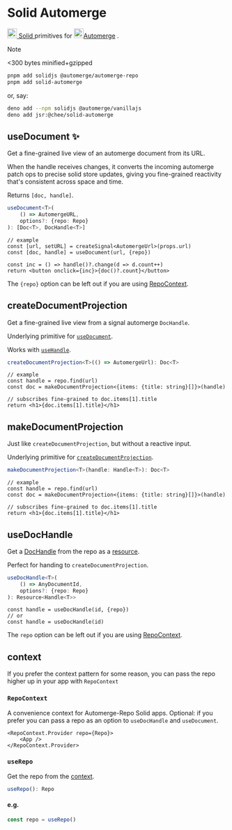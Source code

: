 # Solid Automerge

<a href="https://www.solidjs.com/"> <img alt="" src=.assets/solid.png width=22
height=22> Solid </a> primitives for <a
href="https://automerge.org/docs/repositories/"> <img alt=""
src=.assets/automerge.png width=22 height=22>Automerge</a> .

> [!note]
> <300 bytes minified+gzipped

```sh
pnpm add solidjs @automerge/automerge-repo
pnpm add solid-automerge
```

or, say:

```sh
deno add --npm solidjs @automerge/vanillajs
deno add jsr:@chee/solid-automerge
```

## useDocument ✨

Get a fine-grained live view of an automerge document from its URL.

When the handle receives changes, it converts the incoming automerge patch ops
to precise solid store updates, giving you fine-grained reactivity that's
consistent across space and time.

Returns `[doc, handle]`.

```ts
useDocument<T>(
    () => AutomergeURL,
    options?: {repo: Repo}
): [Doc<T>, DocHandle<T>]
```

```tsx
// example
const [url, setURL] = createSignal<AutomergeUrl>(props.url)
const [doc, handle] = useDocument(url, {repo})

const inc = () => handle()?.change(d => d.count++)
return <button onclick={inc}>{doc()?.count}</button>
```

The `{repo}` option can be left out if you are using [RepoContext](#repocontext).

## createDocumentProjection

Get a fine-grained live view from a signal automerge `DocHandle`.

Underlying primitive for [`useDocument`](#usedocument-).

Works with [`useHandle`](#usehandle).

```ts
createDocumentProjection<T>(() => AutomergeUrl): Doc<T>
```

```tsx
// example
const handle = repo.find(url)
const doc = makeDocumentProjection<{items: {title: string}[]}>(handle)

// subscribes fine-grained to doc.items[1].title
return <h1>{doc.items[1].title}</h1>
```

## makeDocumentProjection

Just like `createDocumentProjection`, but without a reactive input.

Underlying primitive for [`createDocumentProjection`](#createDocumentProjection).

```ts
makeDocumentProjection<T>(handle: Handle<T>): Doc<T>
```

```tsx
// example
const handle = repo.find(url)
const doc = makeDocumentProjection<{items: {title: string}[]}>(handle)

// subscribes fine-grained to doc.items[1].title
return <h1>{doc.items[1].title}</h1>
```

## useDocHandle

Get a [DocHandle](https://automerge.org/docs/repositories/dochandles/) from the
repo as a
[resource](https://docs.solidjs.com/reference/basic-reactivity/create-resource).

Perfect for handing to `createDocumentProjection`.

```ts
useDocHandle<T>(
    () => AnyDocumentId,
    options?: {repo: Repo}
): Resource<Handle<T>>
```

```tsx
const handle = useDocHandle(id, {repo})
// or
const handle = useDocHandle(id)
```

The `repo` option can be left out if you are using [RepoContext](#repocontext).

## context

If you prefer the context pattern for some reason, you can pass the repo higher
up in your app with `RepoContext`

### `RepoContext`

A convenience context for Automerge-Repo Solid apps. Optional: if you prefer you
can pass a repo as an option to `useDocHandle` and `useDocument`.

```tsx
<RepoContext.Provider repo={Repo}>
	<App />
</RepoContext.Provider>
```

### `useRepo`

Get the repo from the [context](#repocontext).

```ts
useRepo(): Repo
```

#### e.g.

```ts
const repo = useRepo()
```
